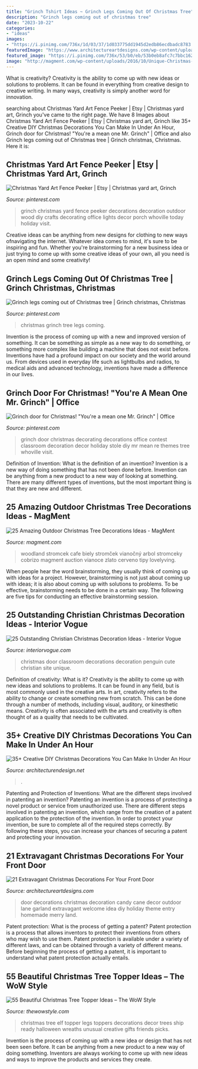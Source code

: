 ```yaml
---
title: "Grinch Tshirt Ideas ~ Grinch Legs Coming Out Of Christmas Tree"
description: "Grinch legs coming out of christmas tree"
date: "2023-10-22"
categories:
- "ideas"
images:
- "https://i.pinimg.com/736x/1d/03/37/1d033775dd1945d2edb86ecdbadc8783.jpg"
featuredImage: "https://www.architectureartdesigns.com/wp-content/uploads/2016/11/10-41-630x840.jpg"
featured_image: "https://i.pinimg.com/736x/53/b0/eb/53b0eb8afc7c7bbc162426fcc68ef18c--grinch-christmas-christmas-trees.jpg"
image: "http://magment.com/wp-content/uploads/2016/10/Unique-Christmas-Tree-Ideas.jpeg"
---
```



What is creativity?
Creativity is the ability to come up with new ideas or solutions to problems. It can be found in everything from creative design to creative writing. In many ways, creativity is simply another word for innovation.

	

		
searching about Christmas Yard Art Fence Peeker | Etsy | Christmas yard art, Grinch you've came to the right page. We have 8 Images about Christmas Yard Art Fence Peeker | Etsy | Christmas yard art, Grinch like 35+ Creative DIY Christmas Decorations You Can Make In Under An Hour, Grinch door for Christmas! &quot;You&#039;re a mean one Mr. Grinch&quot; | Office and also Grinch legs coming out of Christmas tree | Grinch christmas, Christmas. Here it is:
		
    
## Christmas Yard Art Fence Peeker | Etsy | Christmas Yard Art, Grinch

<img loading=lazy src="https://i.pinimg.com/736x/65/aa/8d/65aa8d4586100212add578926a6a7bf7.jpg" onerror="this.onerror=null;this.src='https://tse2.mm.bing.net/th?id=OIP.bYTgNLEbZL0exOP-MjSJLgHaLH&amp;pid=15.1';" alt="Christmas Yard Art Fence Peeker | Etsy | Christmas yard art, Grinch">

_Source: pinterest.com_

>grinch christmas yard fence peeker decorations decoration outdoor wood diy crafts decorating office lights decor porch whoville today holiday visit. 

	

Creative ideas can be anything from new designs for clothing to new ways ofnavigating the internet. Whatever idea comes to mind, it's sure to be inspiring and fun. Whether you're brainstorming for a new business idea or just trying to come up with some creative ideas of your own, all you need is an open mind and some creativity!

    
## Grinch Legs Coming Out Of Christmas Tree | Grinch Christmas, Christmas

<img loading=lazy src="https://i.pinimg.com/736x/53/b0/eb/53b0eb8afc7c7bbc162426fcc68ef18c--grinch-christmas-christmas-trees.jpg" onerror="this.onerror=null;this.src='https://tse3.mm.bing.net/th?id=OIP.tlhKgykO626lwuMhysrR9wHaJ3&amp;pid=15.1';" alt="Grinch legs coming out of Christmas tree | Grinch christmas, Christmas">

_Source: pinterest.com_

>christmas grinch tree legs coming. 

	

Invention is the process of coming up with a new and improved version of something. It can be something as simple as a new way to do something, or something more complex like building a machine that does not exist before. Inventions have had a profound impact on our society and the world around us. From devices used in everyday life such as lightbulbs and radios, to medical aids and advanced technology, inventions have made a difference in our lives.

    
## Grinch Door For Christmas! &quot;You&#039;re A Mean One Mr. Grinch&quot; | Office

<img loading=lazy src="https://i.pinimg.com/736x/1d/03/37/1d033775dd1945d2edb86ecdbadc8783.jpg" onerror="this.onerror=null;this.src='https://tse1.mm.bing.net/th?id=OIP.R6dmPqW4jVEUUHdSqjxa4wHaJ6&amp;pid=15.1';" alt="Grinch door for Christmas! &quot;You&#039;re a mean one Mr. Grinch&quot; | Office">

_Source: pinterest.com_

>grinch door christmas decorating decorations office contest classroom decoration decor holiday stole diy mr mean re themes tree whoville visit. 

	

Definition of Invention: What is the definition of an invention?
Invention is a new way of doing something that has not been done before. Invention can be anything from a new product to a new way of looking at something. There are many different types of inventions, but the most important thing is that they are new and different.

    
## 25 Amazing Outdoor Christmas Tree Decorations Ideas - MagMent

<img loading=lazy src="http://magment.com/wp-content/uploads/2016/10/Unique-Christmas-Tree-Ideas.jpeg" onerror="this.onerror=null;this.src='https://tse1.mm.bing.net/th?id=OIP.d1LZhMdKj-EQlj8PXt261wHaN6&amp;pid=15.1';" alt="25 Amazing Outdoor Christmas Tree Decorations Ideas - MagMent">

_Source: magment.com_

>woodland stromcek cafe biely stromček vianočný arbol stromceky cobrizo magment auction vianoce zlato cerveno tipy lovelyving. 

	

When people hear the word brainstorming, they usually think of coming up with ideas for a project. However, brainstorming is not just about coming up with ideas; it is also about coming up with solutions to problems. To be effective, brainstorming needs to be done in a certain way. The following are five tips for conducting an effective brainstorming session.

    
## 25 Outstanding Christian Christmas Decoration Ideas - Interior Vogue

<img loading=lazy src="http://interiorvogue.com/wp-content/uploads/2016/09/Penguin-Classroom-Door-Christmas-Decorations.jpg" onerror="this.onerror=null;this.src='https://tse3.mm.bing.net/th?id=OIP.knUdyHl-yqYbI7UGzu5OQQHaK6&amp;pid=15.1';" alt="25 Outstanding Christian Christmas Decoration Ideas - Interior Vogue">

_Source: interiorvogue.com_

>christmas door classroom decorations decoration penguin cute christian site unique. 

	

Definition of creativity: What is it?
Creativity is the ability to come up with new ideas and solutions to problems. It can be found in any field, but is most commonly used in the creative arts. In art, creativity refers to the ability to change or create something new from scratch. This can be done through a number of methods, including visual, auditory, or kinesthetic means. Creativity is often associated with the arts and creativity is often thought of as a quality that needs to be cultivated.

    
## 35+ Creative DIY Christmas Decorations You Can Make In Under An Hour

<img loading=lazy src="https://cdn.architecturendesign.net/wp-content/uploads/2015/12/AD-Christmas-Decorations-You-Can-Make-In-An-Hour-33.jpg" onerror="this.onerror=null;this.src='https://tse2.mm.bing.net/th?id=OIP.hPirGQULTwAxF4eMDeTgmQHaNS&amp;pid=15.1';" alt="35+ Creative DIY Christmas Decorations You Can Make In Under An Hour">

_Source: architecturendesign.net_

>. 

	

Patenting and Protection of Inventions: What are the different steps involved in patenting an invention?
Patenting an invention is a process of protecting a novel product or service from unauthorized use. There are different steps involved in patenting an invention, which range from the creation of a patent application to the protection of the invention. In order to protect your invention, be sure to complete all of the required steps correctly. By following these steps, you can increase your chances of securing a patent and protecting your innovation.

    
## 21 Extravagant Christmas Decorations For Your Front Door

<img loading=lazy src="https://www.architectureartdesigns.com/wp-content/uploads/2016/11/10-41-630x840.jpg" onerror="this.onerror=null;this.src='https://tse4.mm.bing.net/th?id=OIP.lVf5Stvhz_8XdW0LylHXGAHaJ4&amp;pid=15.1';" alt="21 Extravagant Christmas Decorations For Your Front Door">

_Source: architectureartdesigns.com_

>door decorations christmas decoration candy cane decor outdoor lane garland extravagant welcome idea diy holiday theme entry homemade merry land. 

	

Patent protection: What is the process of getting a patent?
Patent protection is a process that allows inventors to protect their inventions from others who may wish to use them. Patent protection is available under a variety of different laws, and can be obtained through a variety of different means. Before beginning the process of getting a patent, it is important to understand what patent protection actually entails.

    
## 55 Beautiful Christmas Tree Topper Ideas – The WoW Style

<img loading=lazy src="http://thewowstyle.com/wp-content/uploads/2014/11/457.jpg" onerror="this.onerror=null;this.src='https://tse4.mm.bing.net/th?id=OIP.OdfO4JRcme_4B8UA0LsQawHaJ4&amp;pid=15.1';" alt="55 Beautiful Christmas Tree Topper Ideas – The WoW Style">

_Source: thewowstyle.com_

>christmas tree elf topper legs toppers decorations decor trees ship ready halloween wreaths unusual creative gifts friends picks. 

	

Invention is the process of coming up with a new idea or design that has not been seen before. It can be anything from a new product to a new way of doing something. Inventors are always working to come up with new ideas and ways to improve the products and services they create.

